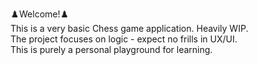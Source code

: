 ♟️Welcome!♟️<br />
This is a very basic Chess game application. Heavily WIP.<br />
The project focuses on logic - expect no frills in UX/UI. <br />
This is purely a personal playground for learning. 
